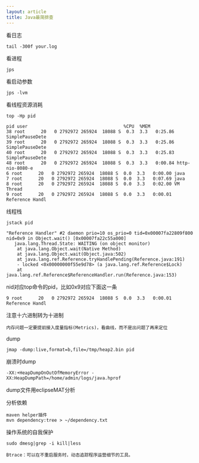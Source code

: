```yaml
---
layout: article
title: Java最简排查
---
```


看日志

```
tail -300f your.log
```


看进程

```
jps
```

看启动参数

```
jps -lvm
```


看线程资源消耗

```
top -Hp pid
```

```
pid user                                    %CPU  %MEM
38 root      20   0 2792972 265924  18088 S  0.3  3.3   0:25.86 SimplePauseDete
39 root      20   0 2792972 265924  18088 S  0.3  3.3   0:25.86 SimplePauseDete
40 root      20   0 2792972 265924  18088 S  0.3  3.3   0:25.83 SimplePauseDete
48 root      20   0 2792972 265924  18088 S  0.3  3.3   0:00.84 http-nio-8080-e
6 root      20   0 2792972 265924  18088 S  0.0  3.3   0:00.00 java
7 root      20   0 2792972 265924  18088 S  0.0  3.3   0:07.69 java
8 root      20   0 2792972 265924  18088 S  0.0  3.3   0:02.00 VM Thread
9 root      20   0 2792972 265924  18088 S  0.0  3.3   0:00.01 Reference Handl
```

线程栈

```
jstack pid
```

```
"Reference Handler" #2 daemon prio=10 os_prio=0 tid=0x00007fa22809f800 nid=0x9 in Object.wait() [0x00007fa22c55a000]
   java.lang.Thread.State: WAITING (on object monitor)
	at java.lang.Object.wait(Native Method)
	at java.lang.Object.wait(Object.java:502)
	at java.lang.ref.Reference.tryHandlePending(Reference.java:191)
	- locked <0x00000000f55e9d78> (a java.lang.ref.Reference$Lock)
	at java.lang.ref.Reference$ReferenceHandler.run(Reference.java:153)
```

nid对应top命令的pid，比如0x9对应下面这一条

```
9 root      20   0 2792972 265924  18088 S  0.0  3.3   0:00.01 Reference Handl
```

注意十六进制转为十进制


```
内存问题一定要提前接入度量指标(Metrics)，看曲线，而不是出问题了再来定位
```


dump

```
jmap -dump:live,format=b,file=/tmp/heap2.bin pid
```

崩溃时dump

```
-XX:+HeapDumpOnOutOfMemoryError -XX:HeapDumpPath=/home/admin/logs/java.hprof
```

dump文件用eclipseMAT分析



分析依赖

```
maven helper插件
mvn dependency:tree > ~/dependency.txt
```


操作系统的自我保护

```
sudo dmesg|grep -i kill|less
```


```
Btrace：可以在不重启服务时，动态追踪程序运营细节的工具。
```












